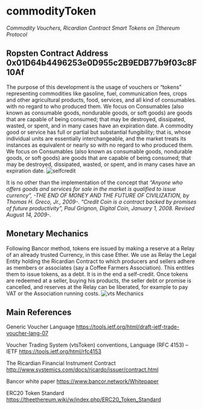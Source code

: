 # commodityToken
*Commodity Vouchers, Ricardian Contract Smart Tokens on Ξthereum  Protocol*
## Ropsten Contract Address  0x01D64b4496253e0D955c2B9EDB77b9f03c8F10Af

The purpose of this development is the usage of vouchers or “tokens” representing commodities like gasoline, fuel, communication fees, crops and other agricultural products, food, services, and all kind of consumables. with no regard to who produced them. We focus on Consumables (also known as consumable goods, nondurable goods, or soft goods) are goods that are capable of being consumed; that may be destroyed, dissipated, wasted, or spent, and in many cases have an expiration date. A commodity good or service has full or partial but substantial fungibility; that is, whose individual units are essentially interchangeable, and the market treats its instances as equivalent or nearly so with no regard to who produced them. We focus on Consumables (also known as consumable goods, nondurable goods, or soft goods) are goods that are capable of being consumed; that may be destroyed, dissipated, wasted, or spent, and in many cases have an expiration date.
![selfcredit](https://github.com/segovro/commodityVoucher/blob/master/images/selfcredit.png)

It is no other than the implementation of the concept that *“Anyone who offers goods and services for sale in the market is qualified to issue currency”, -THE END OF MONEY AND THE FUTURE OF CIVILIZATION, by Thomas H. Greco, Jr., 2009-*. *“Credit Coin is a contract backed by promises of future productivity”, Paul Grignon, Digital Coin, January 1, 2008. Revised August 14, 2009-*.

## Monetary Mechanics ##

Following Bancor method, tokens ere issued by making a reserve at a Relay of an already trusted Currency, in this case Ether. We use as Relay the Legal Entity holding the Ricardian Contract to which producers and sellers adhere as members or associates (say a Coffee Farmers Association). This entitles them to issue tokens, as a debt. It is in the end a self-credit. Once tokens are redeemed at a seller, buying his products, the seller debt or promise is cancelled, and reserves at the Relay can be liberated, for example to pay VAT or the Association running costs.
![vts Mechanics](https://github.com/segovro/commodityVoucher/blob/master/images/vtsMechanics.png)

## Main References ##

Generic Voucher Language https://tools.ietf.org/html/draft-ietf-trade-voucher-lang-07

Voucher Trading System (vtsToken) conventions, Language (RFC 4153) – IETF https://tools.ietf.org/html/rfc4153 

The Ricardian Financial Instrument Contract http://www.systemics.com/docs/ricardo/issuer/contract.html

Bancor white paper https://www.bancor.network/Whitepaper

ERC20 Token Standard https://theethereum.wiki/w/index.php/ERC20_Token_Standard
